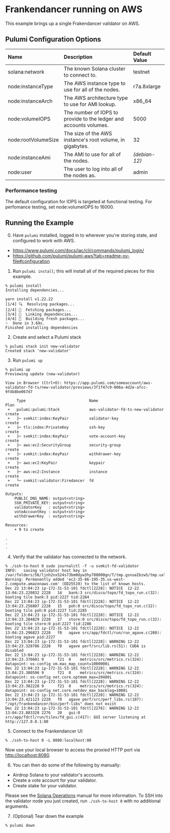 # Frankendancer running on AWS

This example brings up a single Frakendancer validator on AWS.

## Pulumi Configuration Options

| Name                | Description                                                       | Default Value |
|:--------------------|:------------------------------------------------------------------|:--------------|
| solana:network      | The known Solana cluster to connect to.                           | testnet       |
| node:instanceType   | The AWS instance type to use for all of the nodes.                | r7a.8xlarge   |
| node:instanceArch   | The AWS architecture type to use for AMI lookup.                  | x86\_64       |
| node:volumeIOPS     | The number of IOPS to provide to the ledger and accounts volumes. | 5000          |
| node:rootVolumeSize | The size of the AWS instance's root volume, in gigabytes.         | 32            |
| node:instanceAmi    | The AMI to use for all of the nodes.                              | _(debian-12)_ |
| node:user           | The user to log into all of the nodes as.                         | admin         |

### Performance testing

 The default configuration for IOPS is targeted at functional testing.
 For perfomance testing, set node:volumeIOPS to 16000.

## Running the Example

0. Have `pulumi` installed, logged in to wherever you're storing state, and configured to work with AWS.

- https://www.pulumi.com/docs/iac/cli/commands/pulumi_login/
- https://github.com/pulumi/pulumi-aws?tab=readme-ov-file#configuration

1. Run `pulumi install`; this will install all of the required pieces for this example.

```
% pulumi install
Installing dependencies...

yarn install v1.22.22
[1/4] 🔍  Resolving packages...
[2/4] 🚚  Fetching packages...
[3/4] 🔗  Linking dependencies...
[4/4] 🔨  Building fresh packages...
✨  Done in 3.69s.
Finished installing dependencies
```

2. Create and select a Pulumi stack

```
% pulumi stack init new-validator
Created stack 'new-validator'
```

3. Run `pulumi up`

```
% pulumi up
Previewing update (new-validator)

View in Browser (Ctrl+O): https://app.pulumi.com/someaccount/aws-validator-fd-ts/new-validator/previews/3f1f47c9-006a-4d2e-afcc-9f4b8be067d7

     Type                            Name                               Plan
 +   pulumi:pulumi:Stack             aws-validator-fd-ts-new-validator  create
 +   ├─ svmkit:index:KeyPair         validator-key                      create
 +   ├─ tls:index:PrivateKey         ssh-key                            create
 +   ├─ svmkit:index:KeyPair         vote-account-key                   create
 +   ├─ aws:ec2:SecurityGroup        security-group                     create
 +   ├─ svmkit:index:KeyPair         withdrawer-key                     create
 +   ├─ aws:ec2:KeyPair              keypair                            create
 +   ├─ aws:ec2:Instance             instance                           create
 +   └─ svmkit:validator:Firedancer  fd                                 create

Outputs:
    PUBLIC_DNS_NAME: output<string>
    SSH_PRIVATE_KEY: output<string>
    validatorKey   : output<string>
    voteAccountKey : output<string>
    withdrawerKey  : output<string>

Resources:
    + 9 to create

.
.
.

```

4. Verify that the validator has connected to the network.

```
% ./ssh-to-host 0 sudo journalctl -f -u svmkit-fd-validator
INFO:	saving validator host key in /var/folders/56/ljnh2nx524s73bm0dyw3hy780000gn/T/tmp.gsnuaIbzwS/tmp.uxlxVQYehz...
Warning: Permanently added 'ec2-35-86-195-35.us-west-2.compute.amazonaws.com' (ED25519) to the list of known hosts.
Dec 22 13:04:23 ip-172-31-53-101 fdctl[2228]: NOTICE  12-22 13:04:23.220832 2228   14   bank:3 src/disco/topo/fd_topo_run.c(32): booting tile bank:3 pid:2227 tid:2284
Dec 22 13:04:23 ip-172-31-53-101 fdctl[2228]: NOTICE  12-22 13:04:23.256807 2228   15   poh:0 src/disco/topo/fd_topo_run.c(32): booting tile poh:0 pid:2227 tid:2285
Dec 22 13:04:23 ip-172-31-53-101 fdctl[2228]: NOTICE  12-22 13:04:23.284829 2228   17   store:0 src/disco/topo/fd_topo_run.c(32): booting tile store:0 pid:2227 tid:2286
Dec 22 13:04:23 ip-172-31-53-101 fdctl[2228]: NOTICE  12-22 13:04:23.296823 2228   f0   agave src/app/fdctl/run/run_agave.c(208): booting agave pid:2227
Dec 22 13:04:23 ip-172-31-53-101 fdctl[2228]: WARNING 12-22 13:04:23.328786 2228   f0   agave perf/src/lib.rs(51): CUDA is disabled
Dec 22 13:04:23 ip-172-31-53-101 fdctl[2228]: WARNING 12-22 13:04:23.376601 9      f21  0    metrics/src/metrics.rs(324): datapoint: os-config vm.max_map_count=1000000i
Dec 22 13:04:23 ip-172-31-53-101 fdctl[2228]: WARNING 12-22 13:04:23.380596 9      f21  0    metrics/src/metrics.rs(324): datapoint: os-config net.core.optmem_max=20480i
Dec 22 13:04:23 ip-172-31-53-101 fdctl[2228]: WARNING 12-22 13:04:23.382228 9      f21  0    metrics/src/metrics.rs(324): datapoint: os-config net.core.netdev_max_backlog=1000i
Dec 22 13:04:23 ip-172-31-53-101 fdctl[2228]: WARNING 12-22 13:04:23.421123 2228   f0   agave perf/src/perf_libs.rs(107): "/opt/frankendancer/bin/perf-libs" does not exist
Dec 22 13:04:23 ip-172-31-53-101 fdctl[2276]: WARNING 12-22 13:04:23.883328 2276   20   gui:0 src/app/fdctl/run/tiles/fd_gui.c(417): GUI server listening at http://127.0.0.1:80
```

5. Connect to the Frankendancer UI:

```
% ./ssh-to-host 0 -L 8080:localhost:80
```

Now use your local browser to access the proxied HTTP port via [http://localhost:8080](http://localhost:8080).

6. You can then do some of the following by manually:

- Airdrop Solana to your validator's accounts.
- Create a vote account for your validator.
- Create stake for your validator.

Please see the [Solana Operations](https://docs.solanalabs.com/operations/) manual for more information.
To SSH into the validator node you just created, run `./ssh-to-host 0` with no additional arguments.

7. (Optional) Tear down the example

```
% pulumi down
```
